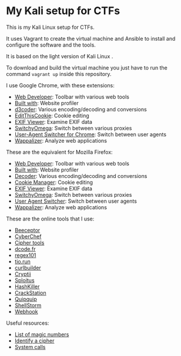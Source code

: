 # My Kali setup for CTFs

This is my Kali Linux setup for CTFs.

It uses Vagrant to create the virtual machine and Ansible to install and
configure the software and the tools.

It is based on the light version of Kali Linux .

To download and build the virtual machine you just have to run the command
`vagrant up` inside this repository.

I use Google Chrome, with these extensions:

* [Web Developer](https://chrome.google.com/webstore/detail/web-developer/bfbameneiokkgbdmiekhjnmfkcnldhhm): Toolbar with various web tools
* [Built
with](https://chrome.google.com/webstore/detail/builtwith/hleikeoncmpohnmdkkagcbppgdecoiak): Website profiler
* [d3coder](https://chrome.google.com/webstore/detail/d3coder/gncnbkghencmkfgeepfaonmegemakcol?hl=en-US): Various encoding/decoding and conversions
* [EditThisCookie](https://chrome.google.com/webstore/detail/editthiscookie/fngmhnnpilhplaeedifhccceomclgfbg): Cookie editing
* [EXIF Viewer](https://chrome.google.com/webstore/detail/exif-viewer/mmbhfeiddhndihdjeganjggkmjapkffm): Examine EXIF data
* [SwitchyOmega](https://chrome.google.com/webstore/detail/proxy-switchyomega/padekgcemlokbadohgkifijomclgjgif): Switch between various proxies
* [User-Agent Switcher for Chrome](https://chrome.google.com/webstore/detail/user-agent-switcher-for-c/djflhoibgkdhkhhcedjiklpkjnoahfmg): Switch between user agents
* [Wappalizer](https://chrome.google.com/webstore/detail/wappalyzer/gppongmhjkpfnbhagpmjfkannfbllamg): Analyze web applications

These are the equivalent for Mozilla Firefox:
* [Web Developer](https://addons.mozilla.org/it/firefox/addon/web-developer/): Toolbar with various web tools
* [Built with](https://addons.mozilla.org/it/firefox/addon/builtwith/?src=search): Website profiler
* [Decoder](https://addons.mozilla.org/it/firefox/addon/decoder/?src=search): Various encoding/decoding and conversions
* [Cookie Manager](https://addons.mozilla.org/it/firefox/addon/a-cookie-manager/?src=search): Cookie editing
* [EXIF Viewer](https://addons.mozilla.org/it/firefox/addon/exif-viewer/): Examine EXIF data
* [SwitchyOmega](https://addons.mozilla.org/it/firefox/addon/switchyomega/?src=search): Switch between various proxies
* [User Agent Switcher](https://addons.mozilla.org/it/firefox/addon/uaswitcher/?src=search): Switch between user agents
* [Wappalizer](https://chrome.google.com/webstore/detail/wappalyzer/gppongmhjkpfnbhagpmjfkannfbllamg): Analyze web applications

These are the online tools that I use:

* [Beeceptor](https://beeceptor.com/)
* [CyberChef](https://gchq.github.io/CyberChef)
* [Cipher tools](http://rumkin.com/tools/cipher)
* [dcode.fr](https://www.dcode.fr/tools-list)
* [regex101](https://regex101.com)
* [tio.run](https://tio.run)
* [curlbuilder](https://curlbuilder.com)
* [Cryptii](https://cryptii.com)
* [Sploitus](https://sploitus.com)
* [HashKiller](https://hashkiller.co.uk)
* [CrackStation](https://crackstation.net)
* [Quipquip](https://quipqiup.com)
* [ShellStorm](http://shell-storm.org/shellcode/)
* [Webhook](https://webhook.site)

Useful resources:
* [List of magic numbers](https://en.wikipedia.org/wiki/List_of_file_signatures)
* [Identify a cipher](http://practicalcryptography.com/cryptanalysis/text-characterisation/identifying-unknown-ciphers/)
* [System calls](http://shell-storm.org/shellcode/files/syscalls.html)
